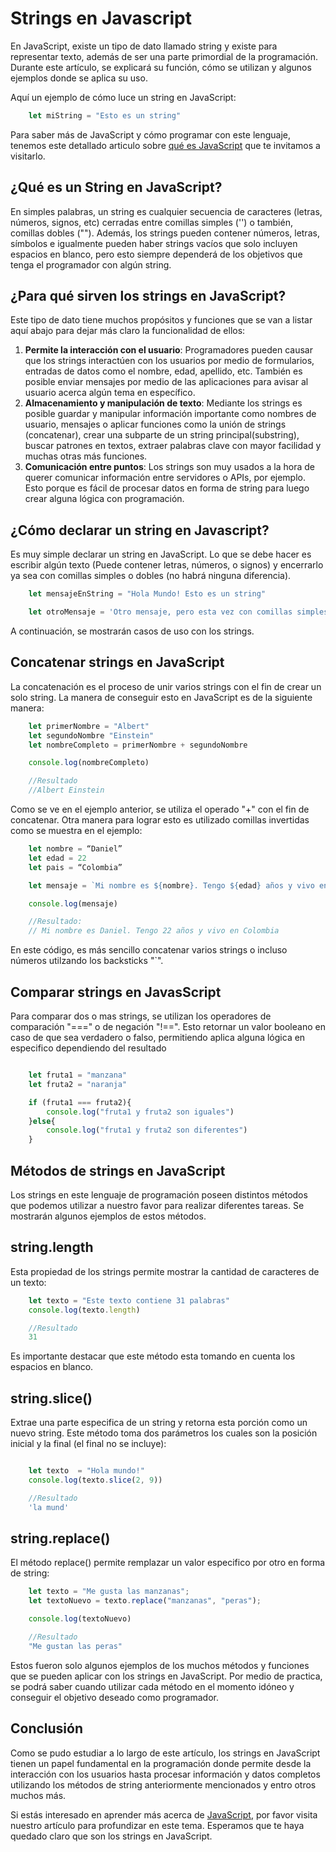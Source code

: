 
# Strings en Javascript

En JavaScript, existe un tipo de dato llamado string y existe para representar texto, además de ser una parte primordial de la programación. Durante este artículo, se explicará su función, cómo se utilizan y algunos ejemplos donde se aplica su uso.

Aquí un ejemplo de cómo luce un string en JavaScript:

```js
    let miString = "Esto es un string"
```
Para saber más de JavaScript y cómo programar con este lenguaje, tenemos este detallado articulo sobre [qué es JavaScript](https://4geeks.com/es/lesson/que-es-javascript-aprende-a-programar-en-javascript) que te invitamos a visitarlo.

## ¿Qué es un String en JavaScript?

En simples palabras, un string es cualquier secuencia de caracteres (letras, números, signos, etc) cerradas entre comillas simples ('') o también, comillas dobles (""). Además, los strings pueden contener números, letras, símbolos e igualmente pueden haber strings vacíos que solo incluyen espacios en blanco, pero esto siempre dependerá de los objetivos que tenga el programador con algún string.

## ¿Para qué sirven los strings en JavaScript?

Este tipo de dato tiene muchos propósitos y funciones que se van a listar aquí abajo para dejar más claro la funcionalidad de ellos:

1.  **Permite la interacción con el usuario**: Programadores pueden causar que los strings interactúen con los usuarios por medio de formularios, entradas de datos como el nombre, edad, apellido, etc. También es posible enviar mensajes por medio de las aplicaciones para avisar al usuario acerca algún tema en específico.
2.	**Almacenamiento y manipulación de texto**: Mediante los strings es posible guardar y manipular información importante como nombres de usuario, mensajes o aplicar funciones como la unión de strings (concatenar), crear una subparte de un string principal(substring), buscar patrones en textos, extraer palabras clave con mayor facilidad y muchas otras más funciones. 
3.	**Comunicación entre puntos**: Los strings son muy usados a la hora de querer comunicar información entre servidores o APIs, por ejemplo. Esto porque es fácil de procesar datos en forma de string para luego crear alguna lógica con programación.

## ¿Cómo declarar un string en Javascript?

Es muy simple declarar un string en JavaScript. Lo que se debe hacer es escribir algún texto (Puede contener letras, números, o signos) y encerrarlo ya sea con comillas simples o dobles (no habrá ninguna diferencia).

```js
    let mensajeEnString = "Hola Mundo! Esto es un string"

    let otroMensaje = 'Otro mensaje, pero esta vez con comillas simples'
```

A continuación, se mostrarán casos de uso con los strings.

## Concatenar strings en JavaScript

La concatenación es el proceso de unir varios strings con el fin de crear un solo string. La manera de conseguir esto en JavaScript es de la siguiente manera:

```js
    let primerNombre = "Albert"
    let segundoNombre "Einstein"
    let nombreCompleto = primerNombre + segundoNombre

    console.log(nombreCompleto)

    //Resultado
    //Albert Einstein 

```

Como se ve en el ejemplo anterior, se utiliza el operado "+" con el fin de concatenar. Otra manera para lograr esto es utilizado comillas invertidas como se muestra en el ejemplo:

```js
    let nombre = “Daniel”
    let edad = 22
    let pais = “Colombia”

    let mensaje = `Mi nombre es ${nombre}. Tengo ${edad} años y vivo en ${pais}`

    console.log(mensaje)

    //Resultado:
    // Mi nombre es Daniel. Tengo 22 años y vivo en Colombia

```

En este código, es más sencillo concatenar varios strings o incluso números utilzando los backsticks "\`".

## Comparar strings en JavasScript

Para comparar dos o mas strings, se utilizan los operadores de comparación "===" o de negación "!==". Esto retornar un valor booleano en caso de que sea verdadero o falso, permitiendo aplica alguna lógica en especifico dependiendo del resultado

```js

    let fruta1 = "manzana"
    let fruta2 = "naranja"

    if (fruta1 === fruta2){
        console.log("fruta1 y fruta2 son iguales")
    }else{
        console.log("fruta1 y fruta2 son diferentes")
    }

```

## Métodos de strings en JavaScript

Los strings en este lenguaje de programación poseen distintos métodos que podemos utilizar a nuestro favor para realizar diferentes tareas. Se mostrarán algunos ejemplos de estos métodos.

## string.length

Esta propiedad de los strings permite mostrar la cantidad de caracteres de un texto:
```js
    let texto = "Este texto contiene 31 palabras"
    console.log(texto.length)

    //Resultado
    31

```

Es importante destacar que este método esta tomando en cuenta los espacios en blanco.

## string.slice()

Extrae una parte especifica de un string y retorna esta porción como un nuevo string. Este método toma dos parámetros los cuales son la posición inicial y la final (el final no se incluye):

```js

    let texto  = "Hola mundo!"
    console.log(texto.slice(2, 9))

    //Resultado
    'la mund'

```

## string.replace()

El método replace() permite remplazar un valor especifico por otro en forma de string:

```js
    let texto = "Me gusta las manzanas";
    let textoNuevo = texto.replace("manzanas", "peras");

    console.log(textoNuevo)

    //Resultado
    "Me gustan las peras"

```

Estos fueron solo algunos ejemplos de los muchos métodos y funciones que se pueden aplicar con los strings en JavaScript. Por medio de practica, se podrá saber cuando utilizar cada método en el momento idóneo y conseguir el objetivo deseado como programador.

## Conclusión 

Como se pudo estudiar a lo largo de este artículo, los strings en JavaScript tienen un papel fundamental en la programación donde permite desde la interacción con los usuarios hasta procesar información y datos completos utilizando los métodos de string anteriormente mencionados y entro otros muchos más. 

Si estás interesado en aprender más acerca de [JavaScript](https://4geeks.com/es/lesson/que-es-javascript-aprende-a-programar-en-javascript
), por favor visita nuestro artículo para profundizar en este tema. Esperamos que te haya quedado claro que son los strings en JavaScript.



